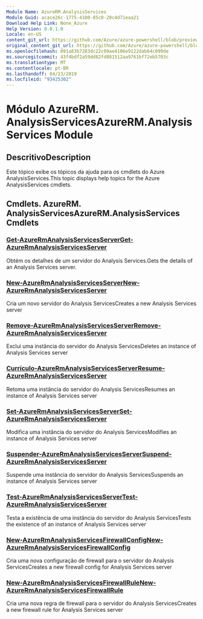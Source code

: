 ```yaml
---
Module Name: AzureRM.AnalysisServices
Module Guid: acace26c-1775-4100-85c0-20c4d71eaa21
Download Help Link: None_Azure
Help Version: 0.0.1.0
Locale: en-US
content_git_url: https://github.com/Azure/azure-powershell/blob/preview/src/ResourceManager/AnalysisServices/Commands.AnalysisServices/help/AzureRM.AnalysisServices.md
original_content_git_url: https://github.com/Azure/azure-powershell/blob/preview/src/ResourceManager/AnalysisServices/Commands.AnalysisServices/help/AzureRM.AnalysisServices.md
ms.openlocfilehash: 091a83b7283dc22c09ae4106e9122dab64c099de
ms.sourcegitcommit: 43f4bdf2a59dd82fd881512aa9761bf72eb5703c
ms.translationtype: MT
ms.contentlocale: pt-BR
ms.lasthandoff: 04/23/2019
ms.locfileid: "93425302"
---
```

# <span data-ttu-id="fe91f-101">Módulo AzureRM. AnalysisServices</span><span class="sxs-lookup"><span data-stu-id="fe91f-101">AzureRM.AnalysisServices Module</span></span>
## <span data-ttu-id="fe91f-102">Descritivo</span><span class="sxs-lookup"><span data-stu-id="fe91f-102">Description</span></span>
<span data-ttu-id="fe91f-103">Este tópico exibe os tópicos da ajuda para os cmdlets do Azure AnalysisServices.</span><span class="sxs-lookup"><span data-stu-id="fe91f-103">This topic displays help topics for the Azure AnalysisServices cmdlets.</span></span>

## <span data-ttu-id="fe91f-104">Cmdlets. AzureRM. AnalysisServices</span><span class="sxs-lookup"><span data-stu-id="fe91f-104">AzureRM.AnalysisServices Cmdlets</span></span>
### [<span data-ttu-id="fe91f-105">Get-AzureRmAnalysisServicesServer</span><span class="sxs-lookup"><span data-stu-id="fe91f-105">Get-AzureRmAnalysisServicesServer</span></span>](Get-AzureRmAnalysisServicesServer.md)
<span data-ttu-id="fe91f-106">Obtém os detalhes de um servidor do Analysis Services.</span><span class="sxs-lookup"><span data-stu-id="fe91f-106">Gets the details of an Analysis Services server.</span></span>

### [<span data-ttu-id="fe91f-107">New-AzureRmAnalysisServicesServer</span><span class="sxs-lookup"><span data-stu-id="fe91f-107">New-AzureRmAnalysisServicesServer</span></span>](New-AzureRmAnalysisServicesServer.md)
<span data-ttu-id="fe91f-108">Cria um novo servidor do Analysis Services</span><span class="sxs-lookup"><span data-stu-id="fe91f-108">Creates a new Analysis Services server</span></span>

### [<span data-ttu-id="fe91f-109">Remove-AzureRmAnalysisServicesServer</span><span class="sxs-lookup"><span data-stu-id="fe91f-109">Remove-AzureRmAnalysisServicesServer</span></span>](Remove-AzureRmAnalysisServicesServer.md)
<span data-ttu-id="fe91f-110">Exclui uma instância do servidor do Analysis Services</span><span class="sxs-lookup"><span data-stu-id="fe91f-110">Deletes an instance of Analysis Services server</span></span>

### [<span data-ttu-id="fe91f-111">Currículo-AzureRmAnalysisServicesServer</span><span class="sxs-lookup"><span data-stu-id="fe91f-111">Resume-AzureRmAnalysisServicesServer</span></span>](Resume-AzureRmAnalysisServicesServer.md)
<span data-ttu-id="fe91f-112">Retoma uma instância do servidor do Analysis Services</span><span class="sxs-lookup"><span data-stu-id="fe91f-112">Resumes an instance of Analysis Services server</span></span>

### [<span data-ttu-id="fe91f-113">Set-AzureRmAnalysisServicesServer</span><span class="sxs-lookup"><span data-stu-id="fe91f-113">Set-AzureRmAnalysisServicesServer</span></span>](Set-AzureRmAnalysisServicesServer.md)
<span data-ttu-id="fe91f-114">Modifica uma instância do servidor do Analysis Services</span><span class="sxs-lookup"><span data-stu-id="fe91f-114">Modifies  an instance of Analysis Services server</span></span>

### [<span data-ttu-id="fe91f-115">Suspender-AzureRmAnalysisServicesServer</span><span class="sxs-lookup"><span data-stu-id="fe91f-115">Suspend-AzureRmAnalysisServicesServer</span></span>](Suspend-AzureRmAnalysisServicesServer.md)
<span data-ttu-id="fe91f-116">Suspende uma instância do servidor do Analysis Services</span><span class="sxs-lookup"><span data-stu-id="fe91f-116">Suspends an instance of Analysis Services server</span></span>

### [<span data-ttu-id="fe91f-117">Test-AzureRmAnalysisServicesServer</span><span class="sxs-lookup"><span data-stu-id="fe91f-117">Test-AzureRmAnalysisServicesServer</span></span>](Test-AzureRmAnalysisServicesServer.md)
<span data-ttu-id="fe91f-118">Testa a existência de uma instância do servidor do Analysis Services</span><span class="sxs-lookup"><span data-stu-id="fe91f-118">Tests the existence of an instance of Analysis Services server</span></span>

### [<span data-ttu-id="fe91f-119">New-AzureRmAnalysisServicesFirewallConfig</span><span class="sxs-lookup"><span data-stu-id="fe91f-119">New-AzureRmAnalysisServicesFirewallConfig</span></span>](New-AzureRmAnalysisServicesFirewallConfig.md)
<span data-ttu-id="fe91f-120">Cria uma nova configuração de firewall para o servidor do Analysis Services</span><span class="sxs-lookup"><span data-stu-id="fe91f-120">Creates a new firewall config for Analysis Services server</span></span>

### [<span data-ttu-id="fe91f-121">New-AzureRmAnalysisServicesFirewallRule</span><span class="sxs-lookup"><span data-stu-id="fe91f-121">New-AzureRmAnalysisServicesFirewallRule</span></span>](New-AzureRmAnalysisServicesFirewallRule.md)
<span data-ttu-id="fe91f-122">Cria uma nova regra de firewall para o servidor do Analysis Services</span><span class="sxs-lookup"><span data-stu-id="fe91f-122">Creates a new firewall rule for Analysis Services server</span></span>


